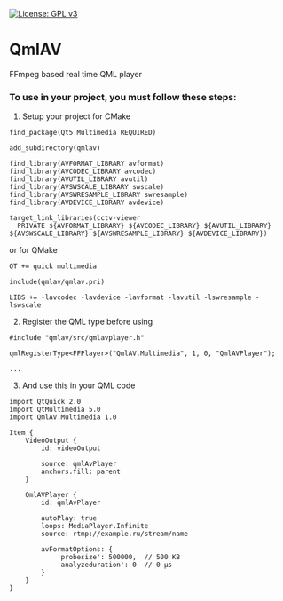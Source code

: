 [![License: GPL v3](https://img.shields.io/badge/License-GPLv3-blue.svg)](https://www.gnu.org/licenses/gpl-3.0)

# QmlAV
FFmpeg based real time QML player

### To use in your project, you must follow these steps:

1. Setup your project for CMake

```
find_package(Qt5 Multimedia REQUIRED)

add_subdirectory(qmlav)

find_library(AVFORMAT_LIBRARY avformat)
find_library(AVCODEC_LIBRARY avcodec)
find_library(AVUTIL_LIBRARY avutil)
find_library(AVSWSCALE_LIBRARY swscale)
find_library(AVSWRESAMPLE_LIBRARY swresample)
find_library(AVDEVICE_LIBRARY avdevice)

target_link_libraries(cctv-viewer
  PRIVATE ${AVFORMAT_LIBRARY} ${AVCODEC_LIBRARY} ${AVUTIL_LIBRARY} ${AVSWSCALE_LIBRARY} ${AVSWRESAMPLE_LIBRARY} ${AVDEVICE_LIBRARY})
```

or for QMake

```
QT += quick multimedia

include(qmlav/qmlav.pri)

LIBS += -lavcodec -lavdevice -lavformat -lavutil -lswresample -lswscale
```

2. Register the QML type before using

```
#include "qmlav/src/qmlavplayer.h"

qmlRegisterType<FFPlayer>("QmlAV.Multimedia", 1, 0, "QmlAVPlayer");

...
```

3. And use this in your QML code

```
import QtQuick 2.0
import QtMultimedia 5.0
import QmlAV.Multimedia 1.0

Item {
    VideoOutput {
        id: videoOutput

        source: qmlAvPlayer
        anchors.fill: parent
    }

    QmlAVPlayer {
        id: qmlAvPlayer

        autoPlay: true
        loops: MediaPlayer.Infinite
        source: rtmp://example.ru/stream/name

        avFormatOptions: {
            'probesize': 500000,  // 500 KB
            'analyzeduration': 0  // 0 µs
        }
    }
}
```
